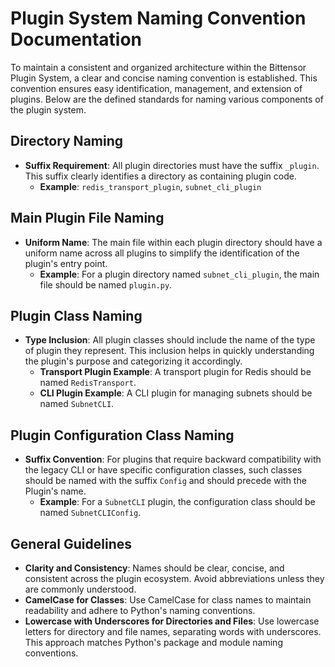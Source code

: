 # Plugin System Naming Convention Documentation

To maintain a consistent and organized architecture within the Bittensor Plugin System, a clear and concise naming convention is established. This convention ensures easy identification, management, and extension of plugins. Below are the defined standards for naming various components of the plugin system.

## Directory Naming

- **Suffix Requirement**: All plugin directories must have the suffix `_plugin`. This suffix clearly identifies a directory as containing plugin code.
  - **Example**: `redis_transport_plugin`, `subnet_cli_plugin`

## Main Plugin File Naming

- **Uniform Name**: The main file within each plugin directory should have a uniform name across all plugins to simplify the identification of the plugin's entry point.
  - **Example**: For a plugin directory named `subnet_cli_plugin`, the main file should be named `plugin.py`.

## Plugin Class Naming

- **Type Inclusion**: All plugin classes should include the name of the type of plugin they represent. This inclusion helps in quickly understanding the plugin's purpose and categorizing it accordingly.
  - **Transport Plugin Example**: A transport plugin for Redis should be named `RedisTransport`.
  - **CLI Plugin Example**: A CLI plugin for managing subnets should be named `SubnetCLI`.

## Plugin Configuration Class Naming

- **Suffix Convention**: For plugins that require backward compatibility with the legacy CLI or have specific configuration classes, such classes should be named with the suffix `Config` and should precede with the Plugin's name.
  - **Example**: For a `SubnetCLI` plugin, the configuration class should be named `SubnetCLIConfig`.

## General Guidelines

- **Clarity and Consistency**: Names should be clear, concise, and consistent across the plugin ecosystem. Avoid abbreviations unless they are commonly understood.
- **CamelCase for Classes**: Use CamelCase for class names to maintain readability and adhere to Python's naming conventions.
- **Lowercase with Underscores for Directories and Files**: Use lowercase letters for directory and file names, separating words with underscores. This approach matches Python's package and module naming conventions.
